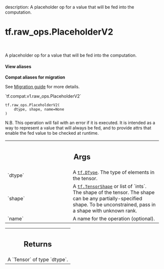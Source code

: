 description: A placeholder op for a value that will be fed into the computation.

<div itemscope itemtype="http://developers.google.com/ReferenceObject">
<meta itemprop="name" content="tf.raw_ops.PlaceholderV2" />
<meta itemprop="path" content="Stable" />
</div>

# tf.raw_ops.PlaceholderV2

<!-- Insert buttons and diff -->

<table class="tfo-notebook-buttons tfo-api nocontent" align="left">

</table>



A placeholder op for a value that will be fed into the computation.

<section class="expandable">
  <h4 class="showalways">View aliases</h4>
  <p>
<b>Compat aliases for migration</b>
<p>See
<a href="https://www.tensorflow.org/guide/migrate">Migration guide</a> for
more details.</p>
<p>`tf.compat.v1.raw_ops.PlaceholderV2`</p>
</p>
</section>

<pre class="devsite-click-to-copy prettyprint lang-py tfo-signature-link">
<code>tf.raw_ops.PlaceholderV2(
    dtype, shape, name=None
)
</code></pre>



<!-- Placeholder for "Used in" -->

N.B. This operation will fail with an error if it is executed. It is
intended as a way to represent a value that will always be fed, and to
provide attrs that enable the fed value to be checked at runtime.

<!-- Tabular view -->
 <table class="responsive fixed orange">
<colgroup><col width="214px"><col></colgroup>
<tr><th colspan="2"><h2 class="add-link">Args</h2></th></tr>

<tr>
<td>
`dtype`
</td>
<td>
A <a href="../../tf/dtypes/DType.md"><code>tf.DType</code></a>. The type of elements in the tensor.
</td>
</tr><tr>
<td>
`shape`
</td>
<td>
A <a href="../../tf/TensorShape.md"><code>tf.TensorShape</code></a> or list of `ints`.
The shape of the tensor. The shape can be any partially-specified
shape.  To be unconstrained, pass in a shape with unknown rank.
</td>
</tr><tr>
<td>
`name`
</td>
<td>
A name for the operation (optional).
</td>
</tr>
</table>



<!-- Tabular view -->
 <table class="responsive fixed orange">
<colgroup><col width="214px"><col></colgroup>
<tr><th colspan="2"><h2 class="add-link">Returns</h2></th></tr>
<tr class="alt">
<td colspan="2">
A `Tensor` of type `dtype`.
</td>
</tr>

</table>

